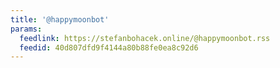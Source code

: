 ```yaml
---
title: '@happymoonbot'
params:
  feedlink: https://stefanbohacek.online/@happymoonbot.rss
  feedid: 40d807dfd9f4144a80b88fe0ea8c92d6
---
```

